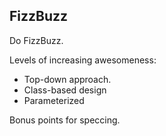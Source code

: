 ## FizzBuzz

Do FizzBuzz.

Levels of increasing awesomeness:
- Top-down approach.
- Class-based design
- Parameterized

Bonus points for speccing.

